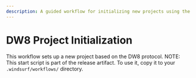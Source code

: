 ```yaml
---
description: A guided workflow for initializing new projects using the DW8 protocol.
---
```

# DW8 Project Initialization
This workflow sets up a new project based on the DW8 protocol. NOTE: This start script is part of the release artifact. To use it, copy it to your `.windsurf/workflows/` directory.
